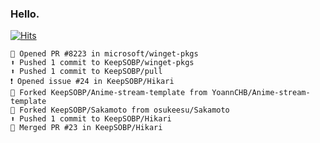 ### Hello. 

[![Hits](https://hits.seeyoufarm.com/api/count/incr/badge.svg?url=https%3A%2F%2Fgithub.com%2FKeepSOBP&count_bg=%2379C83D&title_bg=%23555555&icon=&icon_color=%23E7E7E7&title=hits&edge_flat=false)](https://hits.seeyoufarm.com)

```
💪 Opened PR #8223 in microsoft/winget-pkgs
⬆️ Pushed 1 commit to KeepSOBP/winget-pkgs
⬆️ Pushed 1 commit to KeepSOBP/pull
❗️ Opened issue #24 in KeepSOBP/Hikari
🍴 Forked KeepSOBP/Anime-stream-template from YoannCHB/Anime-stream-template
🍴 Forked KeepSOBP/Sakamoto from osukeesu/Sakamoto
⬆️ Pushed 1 commit to KeepSOBP/Hikari
🎉 Merged PR #23 in KeepSOBP/Hikari
```
